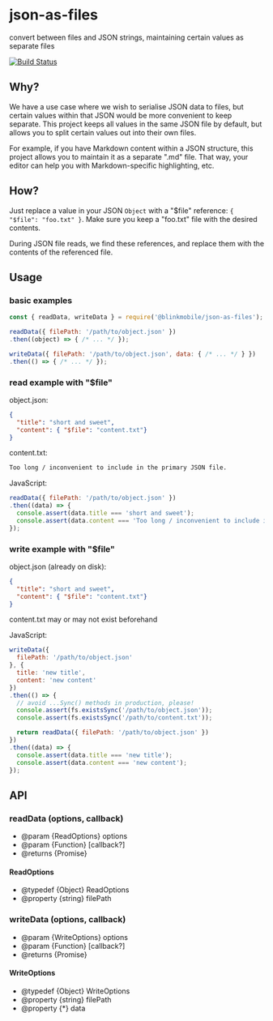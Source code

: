 # json-as-files

convert between files and JSON strings, maintaining certain values as separate files

[![Build Status](https://travis-ci.org/blinkmobile/json-as-files.js.png)](https://travis-ci.org/blinkmobile/json-as-files.js)


## Why?

We have a use case where we wish to serialise JSON data to files,
but certain values within that JSON would be more convenient to keep separate.
This project keeps all values in the same JSON file by default,
but allows you to split certain values out into their own files.

For example, if you have Markdown content within a JSON structure,
this project allows you to maintain it as a separate ".md" file.
That way, your editor can help you with Markdown-specific highlighting, etc.


## How?

Just replace a value in your JSON `Object` with a "$file" reference:
`{ "$file": "foo.txt" }`.
Make sure you keep a "foo.txt" file with the desired contents.

During JSON file reads, we find these references,
and replace them with the contents of the referenced file.


## Usage


### basic examples

```js
const { readData, writeData } = require('@blinkmobile/json-as-files');

readData({ filePath: '/path/to/object.json' })
.then((object) => { /* ... */ });

writeData({ filePath: '/path/to/object.json', data: { /* ... */ } })
.then(() => { /* ... */ });
```


### read example with "$file"

object.json:
```json
{
  "title": "short and sweet",
  "content": { "$file": "content.txt"}
}
```

content.txt:
```txt
Too long / inconvenient to include in the primary JSON file.
```

JavaScript:
```js
readData({ filePath: '/path/to/object.json' })
.then((data) => {
  console.assert(data.title === 'short and sweet');
  console.assert(data.content === 'Too long / inconvenient to include in the primary JSON file.');
});
```

### write example with "$file"

object.json (already on disk):
```json
{
  "title": "short and sweet",
  "content": { "$file": "content.txt"}
}
```

content.txt may or may not exist beforehand

JavaScript:
```js
writeData({
  filePath: '/path/to/object.json'
}, {
  title: 'new title',
  content: 'new content'
})
.then(() => {
  // avoid ...Sync() methods in production, please!
  console.assert(fs.existsSync('/path/to/object.json'));
  console.assert(fs.existsSync('/path/to/content.txt'));

  return readData({ filePath: '/path/to/object.json' })
})
.then((data) => {
  console.assert(data.title === 'new title');
  console.assert(data.content === 'new content');
});
```


## API


### readData (options, callback)

- @param {ReadOptions} options
- @param {Function} [callback?]
- @returns {Promise}

#### ReadOptions

- @typedef {Object} ReadOptions
- @property {string} filePath


### writeData (options, callback)

- @param {WriteOptions} options
- @param {Function} [callback?]
- @returns {Promise}

#### WriteOptions

- @typedef {Object} WriteOptions
- @property {string} filePath
- @property {\*} data
